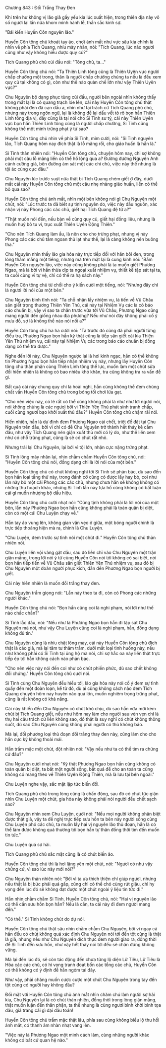 




Chương 843 : Đổi Trắng Thay Đen


Khi trên hư không vị lão giả gầy yếu kia lúc xuất hiện, trong thiên địa này vô số người lại lần nữa khom mình hành lễ, thần sắc kính sợ.

"Bái kiến Huyền Côn nguyên lão."

Huyền Côn tông chủ khoát tay áo, chợt ánh mắt như vực sâu kia chính là nhìn về phía Tích Quang, nhíu mày nhăn, nói: "Tích Quang, lúc nào ngươi cũng như vậy không hiểu được quy củ?"

Tích Quang phủ chủ cúi đầu nói: "Tông chủ, ta..."

Huyền Côn tông chủ nói: "Ta Thiên Linh tông cũng là Thiên Uyên vực người chấp chưởng một trong, thân là người chấp chưởng chúng ta nếu là đều xem quy củ tại không có gì, còn như thế nào quản chế lớn như vậy Thiên Uyên vực?"

Chu Nguyên bộ dạng phục tùng cúi đầu, người bên ngoài nhìn không thấy trong mắt lại là có quang trạch lóe lên, cái này Huyền Côn tông chủ thật không phải đèn đã cạn dầu a, nhìn như tại trách cứ Tích Quang phủ chủ, nhưng này trong ngôn ngữ, lại là không để lại dấu vết tỏ rõ bọn hắn Thiên Linh tông địa vị, đây cũng là tại nói cho Si Tinh sư tỷ, cái này Thiên Uyên vực bọn hắn Thiên Linh tông cũng là người chấp chưởng, Si Tinh cũng không thể một mình trừng phạt ý tứ sao?

Huyền Côn tông chủ nhìn về phía Si Tinh, mỉm cười, nói: "Si Tinh nguyên lão, Tích Quang hôm nay đích thật là lỗ mãng rồi, cho giáo huấn là hẳn là."

Si Tinh thản nhiên nói: "Huyền Côn tông chủ, chuyện hôm nay, chỉ sợ không phải một câu lỗ mãng liền có thể hồ lộng qua a? Đường đường Nguyên Anh cảnh cường giả, bên đường ám sát một các chi chủ, việc này thế nhưng là tội ác cùng cực đâu."

Chu Nguyên lúc trước suýt nữa thật bị Tích Quang chém giết ở đây, dưới mắt cái này Huyền Côn tông chủ một câu nhẹ nhàng giáo huấn, liền có thể bỏ qua sao?

Huyền Côn tông chủ ánh mắt, nhìn một bên không nói gì Chu Nguyên một chút, nói: "Lúc trước ta đã biết sự tình nguyên do, việc này đầu nguồn, xác nhận vị này Phong các các chủ, giết hại Tích Quang đệ tử a?"

"Thật muốn nói đến, nếu bàn về cùng quy củ, giết hại đồng liêu, nhưng là muốn huỷ bỏ tu vi, trục xuất Thiên Uyên Động Thiên."

"Cho nên Tích Quang làm ẩu, là nên cho cho trừng phạt, nhưng vị này Phong các các chủ tâm ngoan thủ lạt như thế, lại là càng không nên buông tha."

Chu Nguyên nhìn thấy lão gia hỏa này trực tiếp đối với hắn bôi đen, trong lòng thầm mắng một tiếng, nhưng mà trên mặt lại là cung kính nói: "Bẩm Huyền Côn nguyên lão, việc này cũng không phải là ta muốn giết Phương Ngao, mà là bởi vì hắn thừa dịp ta ngoại xuất nhiệm vụ, thiết kế tập sát tại ta, ta cuối cùng vì tự vệ, chỉ có thể ra hạ sách này."

Huyền Côn tông chủ từ chối cho ý kiến cười một tiếng, nói: "Nhưng đây chỉ là ngươi lời nói của một bên."

Chu Nguyên bình tĩnh nói: "Ta chỗ nhận lấy nhiệm vụ, là tiến về Vũ Châu săn giết trọng thương Thiên Yên Thú, cái này tại Nhiệm Vụ các là có báo cáo chuẩn bị, vậy vì sao ta chân trước vừa tới Vũ Châu, Phương Ngao cũng mang người đến giống nhau địa phương? Nếu như nói đây không phải cố ý mưu đồ, sợ là không thể nào nói nổi a?"

Huyền Côn tông chủ ha ha cười nói: "Ta trước đó cũng đã phái người từng điều tra, Phương Ngao bọn hắn kỳ thật cũng là tiếp săn giết cái kia Thiên Yên Thú nhiệm vụ, cái này tại Nhiệm Vụ các trong báo cáo chuẩn bị đồng dạng có thể tra được."

Nghe đến lời này, Chu Nguyên ngược lại là hơi kinh ngạc, hắn có thể không tin Phương Ngao bọn hắn tiếp nhận nhiệm vụ này, nhưng lấy Huyền Côn tông chủ thân phận cùng Thiên Linh tông thế lực, muốn làm một chút sửa đổi hiển nhiên là không có bao nhiêu khó khăn, tra cũng không tra ra vấn đề gì.

Bất quá cái này chung quy chỉ là hoài nghi, hắn cũng không thể đem chúng chất vấn Huyền Côn tông chủ trong bóng tối chơi lừa gạt.

"Cho nên việc này, có lẽ rất có thể cũng không phải là như như lời ngươi nói, nói không chừng là các ngươi bởi vì Thiên Yên Thú phát sinh tranh chấp, cuối cùng ngươi bạo khởi xuất thủ đâu?" Huyền Côn tông chủ chậm rãi nói.

Hiển nhiên, hắn là dự định đem Phương Ngao cái chết, triệt để đặt tại Chu Nguyên trên đầu, bởi vì chỉ có để Chu Nguyên trở thành hết thảy kẻ cầm đầu, như vậy Tích Quang nén giận xuất thủ mới có lý do, như thế liền xem như có chỗ trừng phạt, cũng là sẽ có chút rất nhỏ.

Nhưng trái lại Chu Nguyên, lại bởi vì tội lớn, nhận cực nặng trừng phạt.

Si Tinh lông mày nhăn lại, nhìn chằm chằm Huyền Côn tông chủ, nói: "Huyền Côn tông chủ nói, đồng dạng chỉ là lời nói của một bên."

Huyền Côn tông chủ có chút không nghĩ tới Si Tinh sẽ phản bác, dù sao đến bọn hắn loại tầng thứ này, trong đánh cờ cũng có được lấy hay bỏ, coi như lần này bỏ một cái Phong các các chủ, nhưng chưa hẳn sẽ không không có những thu hoạch khác, nhưng Si Tinh lần này tựa hồ cũng không có bất luận cái gì muốn nhượng bộ dấu hiệu.

Huyền Côn tông chủ cười nhạt nói: "Cũng tịnh không phải là lời nói của một bên, lần này Phương Ngao bọn hắn cũng không phải là toàn quân bị diệt, còn có một cái Chu Luyện chạy về."

Hắn tay áo vung lên, không gian vặn vẹo ở giữa, một bóng người chính là trực tiếp thoáng hiện mà ra, chính là Chu Luyện.

"Chu Luyện, đem trước sự tình nói một chút đi." Huyền Côn tông chủ thản nhiên nói.

Chu Luyện liền vội vàng gật đầu, sau đó liền chỉ vào Chu Nguyên một trận giận mắng, trong lời nói ý tứ cùng Huyền Côn nói tới không có sai biệt, nói bọn hắn tiếp tiến về Vũ Châu săn giết Thiên Yên Thú nhiệm vụ, sau đó bị Chu Nguyên một đoàn người phục kích, dẫn đến Phương Ngao bọn người bị giết.

Cái này hiển nhiên là muốn đổi trắng thay đen.

Chu Nguyên trầm giọng nói: "Lần này theo ta đi, còn có Phong các những người khác."

Huyền Côn tông chủ nói: "Bọn hắn cũng coi là nghi phạm, nói lời như thế nào chắc chắn?"

Si Tinh lắc đầu, nói: "Nếu như là Phương Ngao bọn hắn đi tập sát Chu Nguyên mà nói, như vậy Chu Luyện cũng coi là nghi phạm, hắn, đồng dạng không đủ tin."

Chu Nguyên cũng là nhíu chặt lông mày, cái này Huyền Côn tông chủ đích thật là cáo già, mà lại tâm tư thâm trầm, dưới mắt loại tình huống này, nếu như không phải có Si Tinh tại ủng hộ mà nói, chỉ sợ hắc oa này liền thật trực tiếp ép tới hắn không cách nào phản bác.

"Cho nên việc này nói đến coi như có chút phiền phức, dù sao chết không đối chứng." Huyền Côn tông chủ cười nói.

Si Tinh cùng Chu Nguyên đều hiểu tới, lão gia hỏa này nói cố ý đem sự tình quấy đến một đoàn loạn, kể từ đó, dù ai cũng không cách nào đem Tích Quang chuyện hôm nay huyên náo quá lớn, muốn nghiêm trọng trừng phạt, cũng là rất không có khả năng.

Cái này khiến đến Chu Nguyên có chút khó chịu, dù sao hắn vừa mới kém chút bị Tích Quang giết, nếu như hôm nay làm cho người sau vẻn vẹn chỉ là thụ hai câu trách cứ liền không sao, đó thật là suy nghĩ có chút không thông suốt, dù sao Chu Nguyên cũng không phải người có thù không báo.

Mà lại, đối phương loại thủ đoạn đổi trắng thay đen này, cũng làm cho cho hắn cực kỳ không thoải mái.

Hắn trầm mặc một chút, đột nhiên nói: "Vậy nếu như ta có thể tìm ra chứng cứ đâu?"

Chu Nguyên cười nhạt nói: "Kỳ thật Phương Ngao bọn hắn cũng không có toàn quân bị diệt, ta bắt một người sống, bất quá để cho an toàn ta cũng không có mang theo về Thiên Uyên Động Thiên, mà là lưu tại bên ngoài."

Chu Luyện nghe vậy, sắc mặt lập tức biến đổi.

Tích Quang phủ chủ trong lòng cũng là chấn động, sau đó có chút tức giận nhìn Chu Luyện một chút, gia hỏa này không phải nói người đều chết sạch sao?

Chu Nguyên nhìn xem Chu Luyện, cười nói: "Nếu mọi người không phân biệt được thật giả, vậy ta đề nghị trực tiếp sưu hồn ta bên này người sống cùng Chu Luyện phó các chủ, ta muốn lấy hai vị nguyên lão thủ đoạn, hẳn là có thể làm được không quá thương tới bọn hắn tự thân đồng thời tìm đến muốn tin tức."

Chu Luyện quá sợ hãi.

Tích Quang phủ chủ sắc mặt cũng là có chút biến ảo.

Huyền Côn tông chủ thì là hơi lặng yên một chút, nói: "Ngươi có như vậy chứng cứ, vì sao lúc này mới nói?"

Chu Nguyên thản nhiên nói: "Bởi vì ta ưa thích thiện chí giúp người, nhưng nếu thật là bị bức phải quá gấp, cũng chỉ có thể chó cùng rứt giậu, chỉ hy vọng đến lúc đó sẽ không đạt được một chút ngoài ý liệu tin tức đi."

Hắn nhìn chằm chằm Si Tinh, Huyền Côn tông chủ, nói: "Hai vị nguyên lão có thể cần sưu hồn bọn hắn? Nếu là cần, ta cái này đi đem người mang đến."

"Có thể." Si Tinh không chút do dự nói.

Huyền Côn tông chủ thật sâu nhìn chằm chằm Chu Nguyên, bởi vì ngay cả hắn đều có chút không quá xác định Chu Nguyên nói tới đến tột cùng là thật là giả, nhưng nếu như Chu Nguyên đích thực đem người giao ra, đồng thời để Si Tinh đến sưu hồn, như vậy hết thảy nói tới đều sẽ chân đứng không vững.

Mà lại đến lúc đó, sẽ còn tác động đến chưa từng lộ diện Lữ Tiêu, Lữ Tiêu là Hỏa các các chủ, có hi vọng tranh đoạt bốn các tổng các chủ, Huyền Côn có thể không có ý định để hắn ngỏm tại đây.

Như vậy, phải chăng muốn cược cược một chút Chu Nguyên trong tay đến tột cùng có người hay không đâu?

Đối mặt với Huyền Côn tông chủ ánh mắt nhìn chăm chú làm người sợ hãi kia, Chu Nguyên lại là có chút thản nhiên, đồng thời trong lòng giận mắng, thật muốn luận đến thân phận, ta thế nhưng là cùng ngươi bình khởi bình tọa đâu, giả trang cái gì đại đầu toán!

Huyền Côn tông chủ trầm mặc thật lâu, phía sau cùng không biểu lộ thu hồi ánh mắt, có thanh âm nhàn nhạt vang lên.

"Việc này là Phương Ngao một mình cách làm, cùng những người khác không có bất cứ quan hệ nào."




